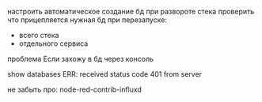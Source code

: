 настроить автоматическое создание бд при развороте стека
проверить что прицепляется нужная бд при перезапуске:
 - всего стека
 - отдельного сервиса

проблема
Если захожу в бд через консоль

show databases
ERR: received status code 401 from server

не забыть про: node-red-contrib-influxd
